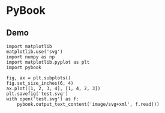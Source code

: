 # PyBook

## Demo

    import matplotlib
    matplotlib.use('svg')
    import numpy as np
    import matplotlib.pyplot as plt
    import pybook

    fig, ax = plt.subplots()
    fig.set_size_inches(6, 4)
    ax.plot([1, 2, 3, 4], [1, 4, 2, 3])
    plt.savefig('test.svg')
    with open('test.svg') as f:
        pybook.output_text_content('image/svg+xml', f.read())
